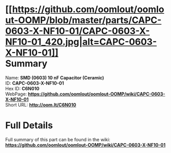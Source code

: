 
[[https://github.com/oomlout/oomlout-OOMP/blob/master/parts/CAPC-0603-X-NF10-01/CAPC-0603-X-NF10-01_420.jpg|alt=CAPC-0603-X-NF10-01]]     
Summary
=================
  
Name: __SMD (0603) 10 nF Capacitor (Ceramic)__    
ID: __CAPC-0603-X-NF10-01__   
Hex ID: __C6N010__   
WebPage: __https://github.com/oomlout/oomlout-OOMP/wiki/CAPC-0603-X-NF10-01__   
Short URL: __http://oom.lt/C6N010__   

Full Details
==========================
Full summary of this part can be found in the wiki:   
__https://github.com/oomlout/oomlout-OOMP/wiki/CAPC-0603-X-NF10-01__    


